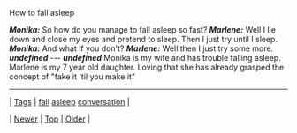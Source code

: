 <!--
title: How to fall asleep
date: 2020-06-28T15:27:00.235Z
tags: fall, asleep, conversation
-->


How to fall asleep

***Monika:*** So how do you manage to fall asleep so fast? ***Marlene:*** Well I lie down and close my eyes and pretend to sleep. Then I just try until I sleep. ***Monika:*** And what if you don't? ***Marlene:*** Well then I just try some more. ***undefined*** --- ***undefined*** Monika is my wife and has trouble falling asleep. Marlene is my 7 year old daughter. Loving that she has already grasped the concept of "fake it 'til you make it"

<!--BOTTOM-POST-NAVIGATION-->
---

| [Tags](tags.md) | [fall](tag-fall.md) [asleep](tag-asleep.md) [conversation](tag-conversation.md) |

| [Newer](72484909309.md) | [Top](index.md) | [Older](72485533507.md) |